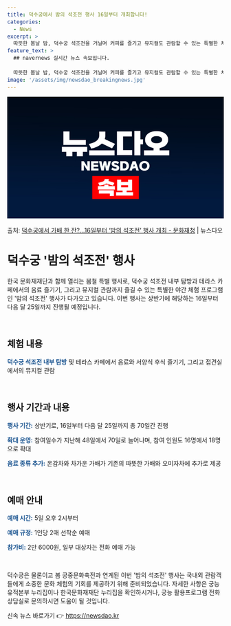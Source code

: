 ```yaml
---
title: 덕수궁에서 밤의 석조전 행사 16일부터 개최합니다!
categories:
  - News
excerpt: >
  따뜻한 봄날 밤, 덕수궁 석조전을 거닐며 커피를 즐기고 뮤지컬도 관람할 수 있는 특별한 체험 행사가 열린다.…
feature_text: >
  ## navernews 실시간 뉴스 속보입니다.

  따뜻한 봄날 밤, 덕수궁 석조전을 거닐며 커피를 즐기고 뮤지컬도 관람할 수 있는 특별한 체험 행사가 열린다.…
image: '/assets/img/newsdao_breakingnews.jpg'
---
```


![뉴스다오 속보](/assets/img/newsdao_breakingnews.jpg)

<p>출처: <a href="https://newsdao.kr/3502" rel="dofollow">덕수궁에서 가배 한 잔?…16일부터 ‘밤의 석조전’ 행사 개최 - 문화재청</a> | 뉴스다오</p>

<h1>덕수궁 '밤의 석조전' 행사</h1>

한국 문화재재단과 함께 열리는 봄철 특별 행사로, 덕수궁 석조전 내부 탐방과 테라스 카페에서의 음료 즐기기, 그리고 뮤지컬 관람까지 즐길 수 있는 특별한 야간 체험 프로그램인 '밤의 석조전' 행사가 다가오고 있습니다. 이번 행사는 상반기에 해당하는 16일부터 다음 달 25일까지 진행될 예정입니다.

<p data-ke-size="size16">&nbsp;</p>

<h2>체험 내용</h2>
<p><b><span style="color: #1a5490;">덕수궁 석조전 내부 탐방</span></b> 및 테라스 카페에서 음료와 서양식 후식 즐기기, 그리고 접견실에서의 뮤지컬 관람</p>

<p data-ke-size="size16">&nbsp;</p>

<h2>행사 기간과 내용</h2>
<p><b><span style="color: #1a5490;">행사 기간:</span></b> 상반기로, 16일부터 다음 달 25일까지 총 70일간 진행</p>
<p><b><span style="color: #1a5490;">확대 운영:</span></b> 참여일수가 지난해 48일에서 70일로 늘어나며, 참여 인원도 16명에서 18명으로 확대</p>
<p><b><span style="color: #1a5490;">음료 종류 추가:</span></b> 온감차와 차가운 가배가 기존의 따뜻한 가배와 오미자차에 추가로 제공</p>

<p data-ke-size="size16">&nbsp;</p>

<h2>예매 안내</h2>
<p><b><span style="color: #1a5490;">예매 시간:</span></b> 5일 오후 2시부터</p>
<p><b><span style="color: #1a5490;">예매 규정:</span></b> 1인당 2매 선착순 예매</p>
<p><b><span style="color: #1a5490;">참가비:</span></b> 2만 6000원, 일부 대상자는 전화 예매 가능</p>

<p data-ke-size="size16">&nbsp;</p>

덕수궁은 물론이고 봄 궁중문화축전과 연계된 이번 '밤의 석조전' 행사는 국내외 관람객들에게 소중한 문화 체험의 기회를 제공하기 위해 준비되었습니다. 자세한 사항은 궁능유적본부 누리집이나 한국문화재재단 누리집을 확인하시거나, 궁능 활용프로그램 전화상담실로 문의하시면 도움이 될 것입니다. 

신속 뉴스 바로가기 👉 <a href="https://newsdao.kr" rel="dofollow">https://newsdao.kr</a>


